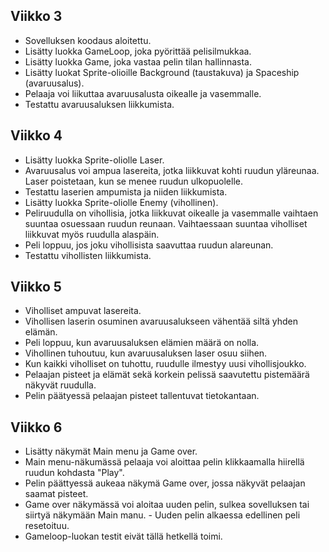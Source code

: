 ## Viikko 3

- Sovelluksen koodaus aloitettu.
- Lisätty luokka GameLoop, joka pyörittää pelisilmukkaa.
- Lisätty luokka Game, joka vastaa pelin tilan hallinnasta.
- Lisätty luokat Sprite-olioille Background (taustakuva) ja Spaceship (avaruusalus).
- Pelaaja voi liikuttaa avaruusalusta oikealle ja vasemmalle.
- Testattu avaruusaluksen liikkumista.

## Viikko 4

- Lisätty luokka Sprite-oliolle Laser.
- Avaruusalus voi ampua lasereita, jotka liikkuvat kohti ruudun yläreunaa. Laser poistetaan, kun se menee ruudun ulkopuolelle.
- Testattu laserien ampumista ja niiden liikkumista.
- Lisätty luokka Sprite-oliolle Enemy (vihollinen).
- Peliruudulla on vihollisia, jotka liikkuvat oikealle ja vasemmalle vaihtaen suuntaa osuessaan ruudun reunaan. Vaihtaessaan suuntaa viholliset liikkuvat myös ruudulla alaspäin.
- Peli loppuu, jos joku vihollisista saavuttaa ruudun alareunan.
- Testattu vihollisten liikkumista. 

## Viikko 5

- Viholliset ampuvat lasereita.
- Vihollisen laserin osuminen avaruusalukseen vähentää siltä yhden elämän.
- Peli loppuu, kun avaruusaluksen elämien määrä on nolla.
- Vihollinen tuhoutuu, kun avaruusaluksen laser osuu siihen.
- Kun kaikki viholliset on tuhottu, ruudulle ilmestyy uusi vihollisjoukko.
- Pelaajan pisteet ja elämät sekä korkein pelissä saavutettu pistemäärä näkyvät ruudulla.
- Pelin päätyessä pelaajan pisteet tallentuvat tietokantaan.

## Viikko 6
- Lisätty näkymät Main menu ja Game over.
- Main menu-näkumässä pelaaja voi aloittaa pelin klikkaamalla hiirellä ruudun kohdasta "Play".
- Pelin päättyessä aukeaa näkymä Game over, jossa näkyvät pelaajan saamat pisteet.
- Game over näkymässä voi aloitaa uuden pelin, sulkea sovelluksen tai siirtyä näkymään Main manu.
- Uuden pelin alkaessa edellinen peli resetoituu.
- Gameloop-luokan testit eivät tällä hetkellä toimi.
